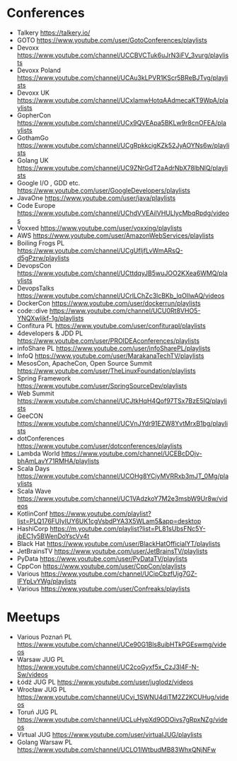 # Conferences	
* Talkery https://talkery.io/
* GOTO	https://www.youtube.com/user/GotoConferences/playlists
* Devoxx	https://www.youtube.com/channel/UCCBVCTuk6uJrN3iFV_3vurg/playlists
* Devoxx Poland	https://www.youtube.com/channel/UCAu3kLPVR1KScr5BReBJTvg/playlists
* Devoxx UK	https://www.youtube.com/channel/UCxIamwHotqAAdmecaKT9WpA/playlists
* GopherCon	https://www.youtube.com/channel/UCx9QVEApa5BKLw9r8cnOFEA/playlists
* GothamGo      https://www.youtube.com/channel/UCgRpkkcigKZk52JyAOYNs6w/playlists
* Golang UK     https://www.youtube.com/channel/UC9ZNrGdT2aAdrNbX78lbNlQ/playlists
* Google I/O , GDD etc.	https://www.youtube.com/user/GoogleDevelopers/playlists
* JavaOne	https://www.youtube.com/user/java/playlists
* Code Europe	https://www.youtube.com/channel/UChdVVEAilVHULlycMbqRpdg/videos
* Voxxed	https://www.youtube.com/user/voxxing/playlists
* AWS	https://www.youtube.com/user/AmazonWebServices/playlists
* Boiling Frogs PL	https://www.youtube.com/channel/UCgUfIjfLvWmARsQ-d5gPzrw/playlists
* DevopsCon	https://www.youtube.com/channel/UCttdqyJB5wuJOO2KXea6WMQ/playlists
* DevopsTalks	https://www.youtube.com/channel/UCrlLChZc3lcBKb_lqOIlwAQ/videos
* DockerCon	https://www.youtube.com/user/dockerrun/playlists
* code::dive	https://www.youtube.com/channel/UCU0Rt8VHO5-YNQXwIjkf-1g/playlists
* Confitura PL	https://www.youtube.com/user/confiturapl/playlists
* 4developers & JDD PL 	https://www.youtube.com/user/PROIDEAconferences/playlists
* infoShare PL	https://www.youtube.com/user/infoSharePL/playlists
* InfoQ	https://www.youtube.com/user/MarakanaTechTV/playlists
* MesosCon, ApacheCon, Open Source Summit	https://www.youtube.com/user/TheLinuxFoundation/playlists
* Spring Framework 	https://www.youtube.com/user/SpringSourceDev/playlists
* Web Summit	https://www.youtube.com/channel/UCJtkHqH4Qof97TSx7BzE5IQ/playlists
* GeeCON	https://www.youtube.com/channel/UCVnJYdr91EZW8YvtMrxB1bg/playlists
* dotConferences	https://www.youtube.com/user/dotconferences/playlists
* Lambda World	https://www.youtube.com/channel/UCEBcDOjv-bhAmLavY71RMHA/playlists
* Scala Days	https://www.youtube.com/channel/UCOHg8YCiyMVRRxb3mJT_0Mg/playlists
* Scala Wave	https://www.youtube.com/channel/UC1VAdzkoY7M2e3msbW9Ur8w/videos
* KotlinConf	https://www.youtube.com/playlist?list=PLQ176FUIyIUY6UK1cgVsbdPYA3X5WLam5&app=desktop
* HashiCorp	https://m.youtube.com/playlist?list=PL81sUbsFNc5Y-jbEC1y5BWenDoYscVv4t
* Black Hat     https://www.youtube.com/user/BlackHatOfficialYT/playlists
* JetBrainsTV   https://www.youtube.com/user/JetBrainsTV/playlists
* PyData        https://www.youtube.com/user/PyDataTV/playlists
* CppCon        https://www.youtube.com/user/CppCon/playlists
* Various	https://www.youtube.com/channel/UCipCbzfUjg7GZ-IFYpLvYWg/playlists
* Various	https://www.youtube.com/user/Confreaks/playlists
	
# Meetups	
* Various Poznań PL	https://www.youtube.com/channel/UCe90G1Bls8uibHTkPGEswmg/videos
* Warsaw JUG PL	https://www.youtube.com/channel/UC2coGyxf5x_CzJ3l4F-N-Sw/videos
* Łódź JUG PL https://www.youtube.com/user/juglodz/videos
* Wrocław JUG PL https://www.youtube.com/channel/UCvj_1SWNU4diTM2Z2KCUHug/videos
* Toruń JUG PL https://www.youtube.com/channel/UCLuHypXd9ODOivs7gRpxNZg/videos
* Virtual JUG	https://www.youtube.com/user/virtualJUG/playlists
* Golang Warsaw PL	https://www.youtube.com/channel/UCLO1lWtbudMB83WhxQNjNFw
